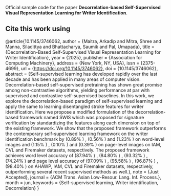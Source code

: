 Official sample code for the paper **Decorrelation-based Self-Supervised Visual Representation Learning for Writer Identification**.

## Cite this work using
@article{10.1145/3746062,
author = {Maitra, Arkadip and Mitra, Shree and Manna, Siladittya and Bhattacharya, Saumik and Pal, Umapada},
title = {Decorrelation-Based Self-Supervised Visual Representation Learning for Writer Identification},
year = {2025},
publisher = {Association for Computing Machinery},
address = {New York, NY, USA},
issn = {2375-4699},
url = {https://doi.org/10.1145/3746062},
doi = {10.1145/3746062},
abstract = {Self-supervised learning has developed rapidly over the last decade and has been applied in many areas of computer vision. Decorrelation-based self-supervised pretraining has shown great promise among non-contrastive algorithms, yielding performance at par with supervised and contrastive self-supervised baselines. In this work, we explore the decorrelation-based paradigm of self-supervised learning and apply the same to learning disentangled stroke features for writer identification. Here we propose a modified formulation of the decorrelation-based framework named SWIS which was proposed for signature verification by standardizing the features along each dimension on top of the existing framework. We show that the proposed framework outperforms the contemporary self-supervised learning framework on the writer identification benchmark by  (0.89\% ) ,  (0.56\% )  and  (1.23\% )  on word-level images and  (1.15\% ) ,  (0.10\% )  and  (0.39\% )  on page-level images on IAM, CVL and Firemaker datasets, respectively. The proposed framework achieves word level accuracy of  (87.94\% ) ,  (84.80\% ) ,  (93.32\% ) ,  (74.24\% )  and page level accuracy of  (97.09\% ) ,  (95.58\% ) ,  (96.87\% ) ,  (98.40\% )  on AHAWP, IAM, CVL and Firemaker datasets, respectively, outperforming several recent supervised methods as well.},
note = {Just Accepted},
journal = {ACM Trans. Asian Low-Resour. Lang. Inf. Process.},
month = jun,
keywords = {Self-supervised learning, Writer identification, Decorrelation}
}
